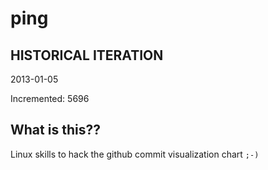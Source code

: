 # ping

## HISTORICAL ITERATION
2013-01-05

Incremented: 5696

## What is this?? 
Linux skills to hack the github commit visualization chart `;-)`
